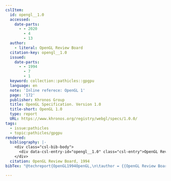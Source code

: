 ```yaml
---
cslItem:
  id: opengl__1.0
  accessed:
    date-parts:
      - - 2020
        - 4
        - 13
  author:
    - literal: OpenGL Review Board
  citation-key: opengl__1.0
  issued:
    date-parts:
      - - 1994
        - 7
        - 1
  keyword: collection::pathicles::gpgpu
  language: en
  note: 'Inline referece: OpenGL 1'
  page: '172'
  publisher: Khronos Group
  title: OpenGL Specification. Version 1.0
  title-short: OpenGL 1.0
  type: report
  URL: https://www.khronos.org/registry/webgl/specs/1.0.0/
tags:
  - issue:pathicles
  - topic:pathicles/gpgpu
rendered:
  bibliography: |-
    <div class="csl-bib-body">
      <div data-csl-entry-id="opengl__1.0" class="csl-entry">OpenGL Review Board 1994 <i>OpenGL Specification. Version 1.0</i>. Khronos Group, p. 172. Available at: <a href='https://www.khronos.org/registry/webgl/specs/1.0.0/'>https://www.khronos.org/registry/webgl/specs/1.0.0/</a> (Accessed: April 13, 2020).</div>
    </div>
  citation: OpenGL Review Board, 1994
bibTex: "@techreport{OpenGL1994OpenGL,\n\tauthor = {{OpenGL Review Board}},\n\tyear = {1994},\n\tmonth = {jul 1},\n\tnote = {Inline referece: OpenGL 1},\n\tpages = {172},\n\tinstitution = {Khronos Group},\n\ttitle = {OpenGL {Specification}. {Version} 1.0},\n}\n\n"

---
```

